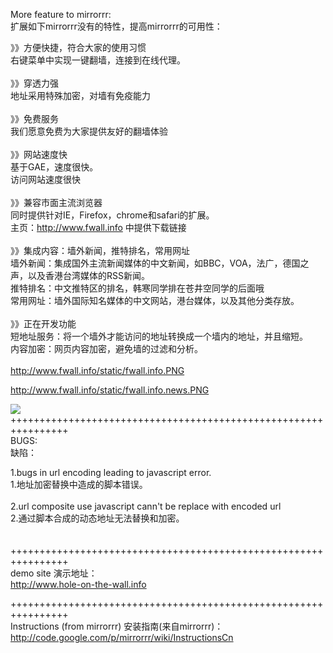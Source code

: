 More feature to mirrorrr:<br>
扩展如下mirrorrr没有的特性，提高mirrorrr的可用性：<br>

》》方便快捷，符合大家的使用习惯<br>
右键菜单中实现一键翻墙，连接到在线代理。<br>
<br>
》》穿透力强<br>
地址采用特殊加密，对墙有免疫能力<br>
<br>
》》免费服务<br>
我们愿意免费为大家提供友好的翻墙体验<br>
<br>
》》网站速度快<br>
基于GAE，速度很快。<br>
访问网站速度很快<br>
<br>
》》兼容市面主流浏览器<br>
同时提供针对IE，Firefox，chrome和safari的扩展。<br>
主页：<a href='http://www.fwall.info'>http://www.fwall.info</a>  中提供下载链接<br>
<br>
》》集成内容：墙外新闻，推特排名，常用网址<br>
墙外新闻：集成国外主流新闻媒体的中文新闻，如BBC，VOA，法广，德国之声，以及香港台湾媒体的RSS新闻。<br>
推特排名：中文推特区的排名，韩寒同学排在苍井空同学的后面哦<br>
常用网址：墙外国际知名媒体的中文网站，港台媒体，以及其他分类存放。<br>
<br>
》》正在开发功能<br>
短地址服务：将一个墙外才能访问的地址转换成一个墙内的地址，并且缩短。<br>
内容加密：网页内容加密，避免墙的过滤和分析。<br>
<br>
<a href='http://www.fwall.info'>http://www.fwall.info/static/fwall.info.PNG</a>

<a href='http://www.fwall.info/main'>http://www.fwall.info/static/fwall.info.news.PNG</a>

<a href='http://www.fwall.info'><img src='http://www.fwall.info/static/hongxing-addons.png' /></a>
++++++++++++++++++++++++++++++++++++++++++++++++++++++++++++++++<br>
BUGS:<br>
缺陷：<br>

1.bugs in url encoding leading to javascript error.<br>
1.地址加密替换中造成的脚本错误。<br>
<br>
2.url composite use javascript cann't be replace with encoded url<br>
2.通过脚本合成的动态地址无法替换和加密。<br>
<br>
<br>
++++++++++++++++++++++++++++++++++++++++++++++++++++++++++++++++<br>
demo site 演示地址：<br>
<a href='http://www.hole-on-the-wall.info'>http://www.hole-on-the-wall.info</a><br>

++++++++++++++++++++++++++++++++++++++++++++++++++++++++++++++++<br>
Instructions (from mirrorrr) 安装指南(来自mirrorrr)：<br>
<a href='http://code.google.com/p/mirrorrr/wiki/InstructionsCn'>http://code.google.com/p/mirrorrr/wiki/InstructionsCn</a><br>